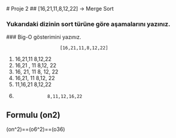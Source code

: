 # Proje 2
## [16,21,11,8,12,22] -> Merge Sort

### Yukarıdaki dizinin sort türüne göre aşamalarını yazınız.

### Big-O gösterimini yazınız.

                        [16,21,11,8,12,22]

1.  16,21,11 8,12,22
2.  16,21 , 11 8,12, 22
3.  16, 21, 11 8, 12, 22
4.  16,21, 11 8,12, 22
5.  11,16,21 8,12,22
6.                 8,11,12,16,22

## Formulu (on2)

(on^2)==(o6^2)==(o36)
